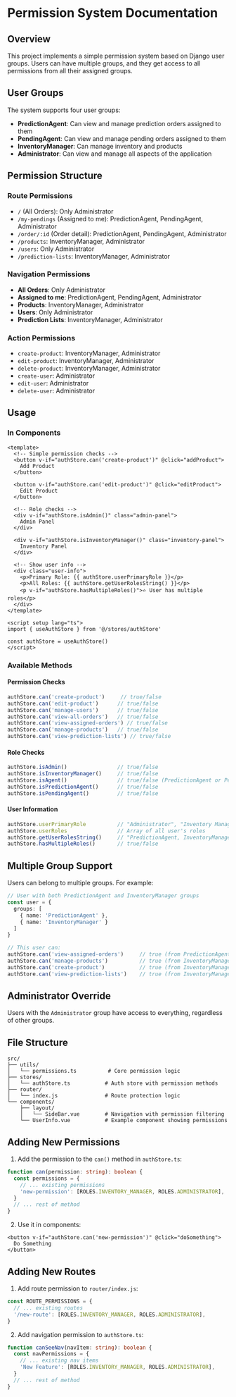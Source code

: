# Permission System Documentation

## Overview

This project implements a simple permission system based on Django user groups. Users can have multiple groups, and they get access to all permissions from all their assigned groups.

## User Groups

The system supports four user groups:

- **PredictionAgent**: Can view and manage prediction orders assigned to them
- **PendingAgent**: Can view and manage pending orders assigned to them  
- **InventoryManager**: Can manage inventory and products
- **Administrator**: Can view and manage all aspects of the application

## Permission Structure

### Route Permissions
- `/` (All Orders): Only Administrator
- `/my-pendings` (Assigned to me): PredictionAgent, PendingAgent, Administrator
- `/order/:id` (Order detail): PredictionAgent, PendingAgent, Administrator
- `/products`: InventoryManager, Administrator
- `/users`: Only Administrator
- `/prediction-lists`: InventoryManager, Administrator

### Navigation Permissions
- **All Orders**: Only Administrator
- **Assigned to me**: PredictionAgent, PendingAgent, Administrator
- **Products**: InventoryManager, Administrator
- **Users**: Only Administrator
- **Prediction Lists**: InventoryManager, Administrator

### Action Permissions
- `create-product`: InventoryManager, Administrator
- `edit-product`: InventoryManager, Administrator
- `delete-product`: InventoryManager, Administrator
- `create-user`: Administrator
- `edit-user`: Administrator
- `delete-user`: Administrator

## Usage

### In Components

```vue
<template>
  <!-- Simple permission checks -->
  <button v-if="authStore.can('create-product')" @click="addProduct">
    Add Product
  </button>
  
  <button v-if="authStore.can('edit-product')" @click="editProduct">
    Edit Product
  </button>
  
  <!-- Role checks -->
  <div v-if="authStore.isAdmin()" class="admin-panel">
    Admin Panel
  </div>
  
  <div v-if="authStore.isInventoryManager()" class="inventory-panel">
    Inventory Panel
  </div>
  
  <!-- Show user info -->
  <div class="user-info">
    <p>Primary Role: {{ authStore.userPrimaryRole }}</p>
    <p>All Roles: {{ authStore.getUserRolesString() }}</p>
    <p v-if="authStore.hasMultipleRoles()">⭐ User has multiple roles</p>
  </div>
</template>

<script setup lang="ts">
import { useAuthStore } from '@/stores/authStore'

const authStore = useAuthStore()
</script>
```

### Available Methods

#### Permission Checks
```typescript
authStore.can('create-product')     // true/false
authStore.can('edit-product')      // true/false
authStore.can('manage-users')      // true/false
authStore.can('view-all-orders')   // true/false
authStore.can('view-assigned-orders') // true/false
authStore.can('manage-products')   // true/false
authStore.can('view-prediction-lists') // true/false
```

#### Role Checks
```typescript
authStore.isAdmin()                // true/false
authStore.isInventoryManager()     // true/false
authStore.isAgent()                // true/false (PredictionAgent or PendingAgent)
authStore.isPredictionAgent()      // true/false
authStore.isPendingAgent()         // true/false
```

#### User Information
```typescript
authStore.userPrimaryRole          // "Administrator", "Inventory Manager", etc.
authStore.userRoles                // Array of all user's roles
authStore.getUserRolesString()     // "PredictionAgent, InventoryManager"
authStore.hasMultipleRoles()       // true/false
```

## Multiple Group Support

Users can belong to multiple groups. For example:

```typescript
// User with both PredictionAgent and InventoryManager groups
const user = {
  groups: [
    { name: 'PredictionAgent' },
    { name: 'InventoryManager' }
  ]
}

// This user can:
authStore.can('view-assigned-orders')     // true (from PredictionAgent)
authStore.can('manage-products')          // true (from InventoryManager)
authStore.can('create-product')           // true (from InventoryManager)
authStore.can('view-prediction-lists')    // true (from InventoryManager)
```

## Administrator Override

Users with the `Administrator` group have access to everything, regardless of other groups.

## File Structure

```
src/
├── utils/
│   └── permissions.ts          # Core permission logic
├── stores/
│   └── authStore.ts           # Auth store with permission methods
├── router/
│   └── index.js               # Route protection logic
└── components/
    ├── layout/
    │   └── SideBar.vue        # Navigation with permission filtering
    └── UserInfo.vue           # Example component showing permissions
```

## Adding New Permissions

1. Add the permission to the `can()` method in `authStore.ts`:
```typescript
function can(permission: string): boolean {
  const permissions = {
    // ... existing permissions
    'new-permission': [ROLES.INVENTORY_MANAGER, ROLES.ADMINISTRATOR],
  }
  // ... rest of method
}
```

2. Use it in components:
```vue
<button v-if="authStore.can('new-permission')" @click="doSomething">
  Do Something
</button>
```

## Adding New Routes

1. Add route permission to `router/index.js`:
```javascript
const ROUTE_PERMISSIONS = {
  // ... existing routes
  '/new-route': [ROLES.INVENTORY_MANAGER, ROLES.ADMINISTRATOR],
}
```

2. Add navigation permission to `authStore.ts`:
```typescript
function canSeeNav(navItem: string): boolean {
  const navPermissions = {
    // ... existing nav items
    'New Feature': [ROLES.INVENTORY_MANAGER, ROLES.ADMINISTRATOR],
  }
  // ... rest of method
}
``` 
